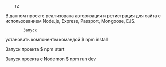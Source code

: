 		TZ

В данном проекте реализована авторизация и регистрация для сайта с использованием Node.js, 
Express, Passport, Mongoose, EJS.

	        Запуск
установить компоненты командой  $ npm install

Запуск проекта   $ npm start

Запуск проекта с Nodemon   $ npm run dev
